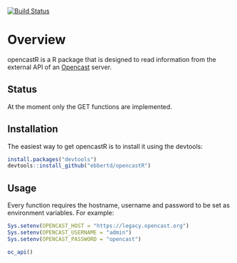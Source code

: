 [![Build Status](https://travis-ci.org/ebbertd/opencastR.svg?branch=master)](https://travis-ci.org/ebbertd/opencastR)

# Overview

opencastR is a R package that is designed to read information from the external API of an [Opencast](http://www.opencast.org/) server.

## Status

At the moment only the GET functions are implemented.

## Installation

The easiest way to get opencastR is to install it using the devtools:

```R
install.packages("devtools")
devtools::install_github("ebbertd/opencastR")
```

## Usage

Every function requires the hostname, username and password to be set as environment variables. For example:

```R
Sys.setenv(OPENCAST_HOST = "https://legacy.opencast.org")
Sys.setenv(OPENCAST_USERNAME = "admin")
Sys.setenv(OPENCAST_PASSWORD = "opencast")

oc_api()
```
